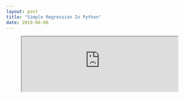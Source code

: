 ```yaml
---
layout: post
title: "Simple Regression In Python"
date: 2019-06-08
---
```



<figure class="video_container">
  <iframe src="https://nbviewer.jupyter.org/url/chrisjohnholiday.github.io/Regression%20in%20python%20on%20old%20project.ipynb" width="100%" scrolling="yes"> </iframe>
</figure>
